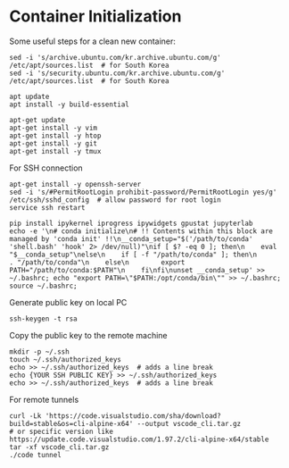 # Container Initialization

Some useful steps for a clean new container:

```shell
sed -i 's/archive.ubuntu.com/kr.archive.ubuntu.com/g' /etc/apt/sources.list  # for South Korea
sed -i 's/security.ubuntu.com/kr.archive.ubuntu.com/g' /etc/apt/sources.list  # for South Korea

apt update
apt install -y build-essential

apt-get update
apt-get install -y vim
apt-get install -y htop
apt-get install -y git
apt-get install -y tmux
```

For SSH connection

```shell
apt-get install -y openssh-server
sed -i 's/#PermitRootLogin prohibit-password/PermitRootLogin yes/g' /etc/ssh/sshd_config  # allow password for root login
service ssh restart
```

```shell
pip install ipykernel iprogress ipywidgets gpustat jupyterlab
echo -e '\n# conda initialize\n# !! Contents within this block are managed by 'conda init' !!\n__conda_setup="$('/path/to/conda' 'shell.bash' 'hook' 2> /dev/null)"\nif [ $? -eq 0 ]; then\n    eval "$__conda_setup"\nelse\n    if [ -f "/path/to/conda" ]; then\n        . "/path/to/conda"\n    else\n        export PATH="/path/to/conda:$PATH"\n    fi\nfi\nunset __conda_setup' >> ~/.bashrc; echo "export PATH=\"$PATH:/opt/conda/bin\"" >> ~/.bashrc; source ~/.bashrc;
```

Generate public key on local PC

```shell
ssh-keygen -t rsa
```

Copy the public key to the remote machine

```shell
mkdir -p ~/.ssh
touch ~/.ssh/authorized_keys
echo >> ~/.ssh/authorized_keys  # adds a line break
echo {YOUR SSH PUBLIC KEY} >> ~/.ssh/authorized_keys
echo >> ~/.ssh/authorized_keys  # adds a line break
```

For remote tunnels

```shell
curl -Lk 'https://code.visualstudio.com/sha/download?build=stable&os=cli-alpine-x64' --output vscode_cli.tar.gz
# or specific version like https://update.code.visualstudio.com/1.97.2/cli-alpine-x64/stable
tar -xf vscode_cli.tar.gz
./code tunnel
```
